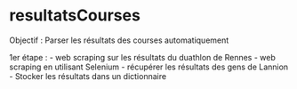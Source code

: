 # resultatsCourses
Objectif : Parser les résultats des courses automatiquement

1er étape :
    - web scraping sur les résultats du duathlon de Rennes
    - web scraping en utilisant Selenium
    - récupérer les résultats des gens de Lannion
    - Stocker les résultats dans un dictionnaire